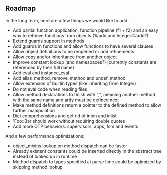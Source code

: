 ## Roadmap

In the long term, here are a few things we would like to add:

* Add partial function application, function pipeline (f1 + f2) and an easy way to retrieve functions from objects (1#add and Integer##add?)
* Extend guards support in methods
* Add guards in functions and allow functions to have several clauses
* Allow object definitions to be reopened or add refinements
* Allow copy and/or inheritance from another object
* Improve constant lookup (and namespaces?) (currently constants are referenced by their full name)
* Add eval and instance_eval
* Add alias\_method, remove\_method and undef\_method
* Allow extension of builtin types (like inheriting from Integer)
* Do not eval code when reading files
* Allow method declarations to finish with ",", meaning another method with the same name and arity must be defined next
* Make method definitions return a pointer to the defined method to allow further manipulation
* Dict comprehensions and get rid of inbin and inlist
* 'Foo::Bar should work without requiring double quotes
* Add more OTP behaviors: supervisors, apps, fsm and events

And a few performance optimizations:

* object_mixins lookup on method dispatch can be faster
* Already existent constants could be inserted directly in the abstract tree instead of looked up in runtime
* Method dispatch to types specified at parse time could be optimized by skipping method lookup
